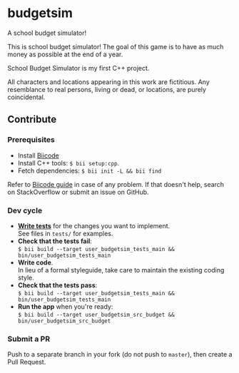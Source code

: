 # budgetsim
A school budget simulator!

This is school budget simulator! The goal of this game is to have as much money as possible at the end of a year.

School Budget Simulator is my first C++ project.

All characters and locations appearing in this work are fictitious. Any resemblance to real persons, living or dead, or locations, are purely coincidental.

## Contribute

### Prerequisites

- Install [Biicode](https://www.biicode.com/downloads)
- Install C++ tools: `$ bii setup:cpp`.
- Fetch dependencies: `$ bii init -L && bii find`

Refer to [Biicode guide](http://docs.biicode.com/c++/installation.html) in case of any problem.
If that doesn't help, search on StackOverflow or submit an issue on GitHub.

### Dev cycle

- [**Write tests**](https://en.wikipedia.org/wiki/Test-driven_development) for the changes you want to implement.  
See files in `tests/` for examples.
- **Check that the tests fail**:  
`$ bii build --target user_budgetsim_tests_main && bin/user_budgetsim_tests_main`
- **Write code**.  
In lieu of a formal styleguide, take care to maintain the existing coding style.
- **Check that the tests pass**:  
`$ bii build --target user_budgetsim_tests_main && bin/user_budgetsim_tests_main`
- **Run the app** when you're ready:  
`$ bii build --target user_budgetsim_src_budget && bin/user_budgetsim_src_budget`

### Submit a PR

Push to a separate branch in your fork (do not push to `master`), then create a Pull Request.
